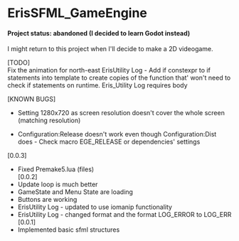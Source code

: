 # ErisSFML_GameEngine
#### Project status: abandoned (I decided to learn Godot instead)
I might return to this project when I'll decide to make a 2D videogame.



\[TODO]    
Fix the animation for north-east
ErisUtility Log - Add if constexpr to if statements into template to create copies of the function that' won't need to check if statements on runtime.
Eris_Utility Log requires body

\[KNOWN BUGS]

- Setting 1280x720 as screen resolution doesn't cover the whole screen (matching resolution)

- Configuration:Release doesn't work even though Configuration:Dist does - Check macro EGE_RELEASE or dependencies' settings

\[0.0.3]
- Fixed Premake5.lua (files)    
\[0.0.2]
- Update loop is much better
- GameState and Menu State are loading
- Buttons are working
- ErisUtility Log - updated to use iomanip functionality
- ErisUtility Log - changed format and the format LOG_ERROR to LOG_ERR    
\[0.0.1]
- Implemented basic sfml structures

